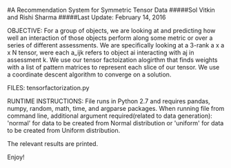 #A Recommendation System for Symmetric Tensor Data 
#####Sol Vitkin and Rishi Sharma 
#####Last Update: February 14, 2016 


OBJECTIVE: For a group of objects, we are looking at and predicting how well an interaction of those objects perform along some metric or over a series of different assessments. We are specifically looking at a 3-rank a x a x N tensor, were each a_ijk refers to object ai interacting with aj in assessment k. We use our tensor factoization alogirthm that finds weights with a list of pattern matrices to represent each slice of our tensor. We use a coordinate descent algorithm to converge on a solution. 

FILES: tensorfactorization.py

RUNTIME INSTRUCTIONS: File runs in Python 2.7 and requires pandas, numpy, random, math, time, and argparse packages. When running file from command line, additional argument required(related to data generation): 'normal' for data to be created from Normal distribution or 'uniform' for data to be created from Uniform distribution.

The relevant results are printed. 


Enjoy!
